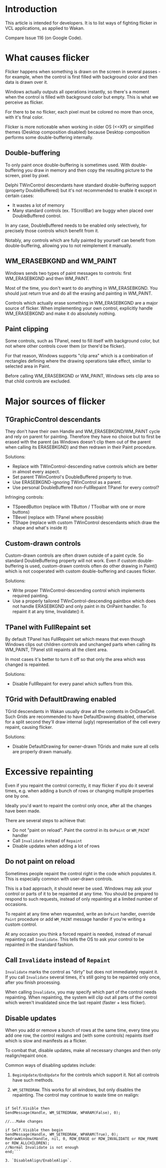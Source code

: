 # Introduction

This article is intended for developers. It is to list ways of fighting flicker in VCL applications, as applied to Wakan.

Compare Issue 116 (on Google Code).

# What causes flicker

Flicker happens when something is drawn on the screen in several passes - for example, when the control is first filled with background color and then data is drawn over it.

Windows actually outputs all operations instantly, so there's a moment when the control is filled with background color but empty. This is what we perceive as flicker.

For there to be no flicker, each pixel must be colored no more than once, with it's final color.

Flicker is more noticeable when working in older OS (<=XP) or simplified themes (Desktop composition disabled) because Desktop composition performs some double-buffering internally.

## Double-buffering
To only paint once double-buffering is sometimes used. With double-buffering you draw in memory and then copy the resulting picture to the screen, pixel by pixel.

Delphi TWinControl descendants have standard double-buffering support (property DoubleBuffered) but it's not recommended to enable it except in certain cases:

  * It wastes a lot of memory
  * Many standard controls (ex. TScrollBar) are buggy when placed over DoubleBuffered control.

In any case, DoubleBuffered needs to be enabled only selectively, for precisely those controls which benefit from it.

Notably, any controls which are fully painted by yourself can benefit from double-buffering, allowing you to not reimplement it manually.

## WM\_ERASEBKGND and WM\_PAINT
Windows sends two types of paint messages to controls: first WM\_ERASEBKGND and then WM\_PAINT.

Most of the time, you don't want to do anything in WM\_ERASEBKGND. You should just return true and do all the erasing and painting in WM\_PAINT.

Controls which actually erase something in WM\_ERASEBKGND are a major source of flicker. When implementing your own control, explicitly handle WM\_ERASEBKGND and make it do absolutely nothing.

## Paint clipping
Some controls, such as TPanel, need to fill itself with background color, but not where other controls cover them (or there'd be flicker).

For that reason, Windows supports "clip area" which is a combination of rectangles defining where the drawing operations take effect, similar to selected area in Paint.

Before calling WM\_ERASEBKGND or WM\_PAINT, Windows sets clip area so that child controls are excluded.

# Major sources of flicker

## TGraphicControl descendants
They don't have their own Handle and WM\_ERASEBKGND/WM\_PAINT cycle and rely on parent for painting.
Therefore they have no choice but to first be erased with the parent (as Windows doesn't clip them out of the parent when calling its ERASEBKGND) and then redrawn in their Paint procedure.

Solutions:

  * Replace with TWinControl-descending native controls which are better in almost every aspect.
  * Set parent TWinControl's DoubleBuffered property to true.
  * Use ERASEBKGND-ignoring TWinControl as a parent.
  * Use personal DoubleBuffered non-FullRepaint TPanel for every control?

Infringing controls:

  * TSpeedButton (replace with TButton / TToolbar with one or more buttons)
  * TBevel (replace with TPanel where possible)
  * TShape (replace with custom TWinControl descendants which draw the shape and what's inside it)

## Custom-drawn controls
Custom-drawn controls are often drawn outside of a paint cycle. So standard DoubleBuffering property will not work.
Even if custom double-buffering is used, custom-drawn controls often do other drawing in Paint()  which is not cooperated with custom double-buffering and causes flicker.

Solutions:

  * Write proper TWinControl-descending control which implements required painting.
  * Use a properly tailored TWinControl-descending paintbox which does not handle ERASEBKGND and only paint in its OnPaint handler. To repaint it at any time, Invalidate() it.

## TPanel with FullRepaint set
By default TPanel has FullRepaint set which means that even though Windows clips out children controls and unchanged parts when calling its WM\_PAINT, TPanel still repaints all the client area.

In most cases it's better to turn it off so that only the area which was changed is repainted.

Solutions:

  * Disable FullRepaint for every panel which suffers from this.

## TGrid with DefaultDrawing enabled
TGrid descendants in Wakan usually draw all the contents in OnDrawCell. Such Grids are recommended to have DefaultDrawing disabled, otherwise for a split second they'll draw internal (ugly) representation of the cell every repaint, causing flicker.

Solutions:

  * Disable DefaultDrawing for owner-drawn TGrids and make sure all cells are properly drawn manually.


# Excessive repainting

Even if you repaint the control correctly, it may flicker if you do it several times, e.g. when adding a bunch of rows or changing multiple properties one by one.

Ideally you'd want to repaint the control only once, after all the changes have been made.

There are several steps to achieve that:

  * Do not "paint on reload". Paint the control in its `OnPaint` or `WM_PAINT` handler
  * Call `Invalidate` instead of `Repaint`
  * Disable updates when adding a lot of rows

## Do not paint on reload

Sometimes people repaint the control right in the code which populates it. This is especially common with user-drawn controls.

This is a bad approach, it should never be used. Windows may ask your control or parts of it to be repainted at any time. You should be prepared to respond to such requests, instead of only repainting at a limited number of occasions.

To repaint at any time when requested, write an `OnPaint` handler, override `Paint` procedure or add `WM_PAINT` message handler if you're writing a custom control.

At any occasion you think a forced repaint is needed, instead of manual repainting call `Invalidate`. This tells the OS to ask your control to be repainted in the standard fashion.


## Call `Invalidate` instead of `Repaint`

`Invalidate` marks the control as "dirty" but does not immediately repaint it. If you call `Invalidate` several times, it's still going to be repainted only once, after you finish processing.

When calling `Invalidate`, you may specify which part of the control needs repainting. When repainting, the system will clip out all parts of the control which weren't invalidated since the last repaint (faster + less flicker).


## Disable updates

When you add or remove a bunch of rows at the same time, every time you add one row, the control realigns and (with some controls) repaints itself which is slow and manifests as a flicker.

To combat that, disable updates, make all necessary changes and then only realign/repaint once.

Common ways of disabling updates include:

1. `BeginUpdate/EndUpdate` for the controls which support it. Not all controls have such methods.

2. `WM_SETREDRAW`. This works for all windows, but only disables the repainting. The control may continue to waste time on realign:

```

if Self.Visible then
SendMessage(Handle, WM_SETREDRAW, WPARAM(False), 0);

//...Make changes

if Self.Visible then begin
SendMessage(Handle, WM_SETREDRAW, WPARAM(True), 0);
RedrawWindow(Handle, nil, 0, RDW_ERASE or RDW_INVALIDATE or RDW_FRAME or RDW_ALLCHILDREN);
//Normal Invalidate is not enough
end;```

3. `DisableAlign/EnableAlign`.